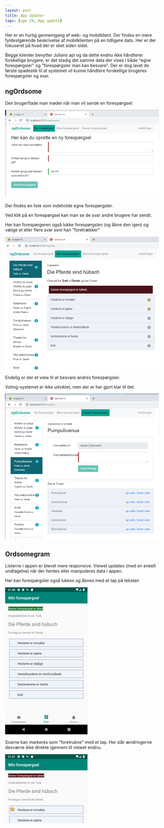 ```yaml
---
layout: post
title: App Update!
tags: [uge 19, App update]
---
```


Her er en hurtig gennemgang af web- og mobilklient. Der findes en mere fyldestgørende beskrivelse af mobilklienten på en tidligere dato. Her er der fokuseret på hvad der er sket siden sidst.

Begge klienter benytter Julians api og da dette endnu ikke håndterer forskellige brugere, er det stadig det samme data der vises i både "egne forespørgsler" og "forespørgsler man kan besvare". Der er dog lavet de første spadestik til at systemet vil kunne håndtere forskellige brugeres forespørgsler og svar.

## ngOrdsome

Den brugerflade man møder når man vil sende en forespørgsel:

![](/img/appupdate/newreq.PNG)

Der findes en liste som indeholde egne forespørgsler. 

Ved klik på en forespørgsel kan man se de svar andre brugere har sendt.

Her kan forespørgeren også lukke forespørgslen (og åbne den igen) og vælge et eller flere svar som han "foretrækker"

![](/img/appupdate/myreq.PNG)

Endelig er der et view til at besvare andres forespørgsler.

Voting-systemet er ikke udviklet, men der er her gjort klar til det.

![](/img/appupdate/answerreq.PNG)

## Ordsomegram
Listerne i appen er blevet mere responsive. Viewet updates (med en enkelt undtagelse) når der hentes eller manipuleres data i appen.

Her kan forespørgsler også lukkes og åbnes med et tap på teksten

![](/img/appupdate/Screenshot_1557265257.png)

Svarne kan markeres som "foretrukne" med et tap. Her slår ændringerne desværre ikke direkte igennem til viewet endnu.

![](/img/appupdate/Screenshot_1557265266.png)

